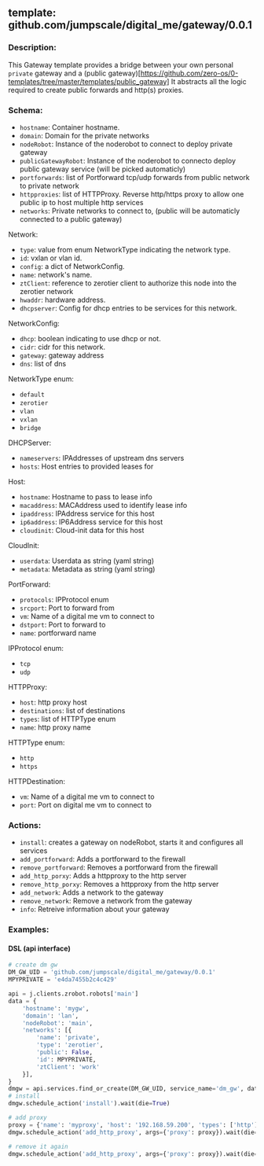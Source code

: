 ## template: github.com/jumpscale/digital_me/gateway/0.0.1

### Description:

This Gateway template provides a bridge between your own personal `private` gateway and a (public gateway)[https://github.com/zero-os/0-templates/tree/master/templates/public_gateway]
It abstracts all the logic required to create public forwards and http(s) proxies.

### Schema:

- `hostname`: Container hostname.
- `domain`: Domain for the private networks
- `nodeRobot`: Instance of the noderobot to connect to deploy private gateway
- `publicGatewayRobot`: Instance of the noderobot to connecto deploy public gateway service (will be picked automaticly)
- `portforwards`: list of Portforward tcp/udp forwards from public network to private network
- `httpproxies`: list of HTTPProxy. Reverse http/https proxy to allow one public ip to host multiple http services
- `networks`: Private networks to connect to, (public will be automaticly connected to a public gateway)

Network:
- `type`: value from enum NetworkType indicating the network type. 
- `id`: vxlan or vlan id.
- `config`: a dict of NetworkConfig.
- `name`: network's name.
- `ztClient`: reference to zerotier client to authorize this node into the zerotier network
- `hwaddr`: hardware address.
- `dhcpserver`: Config for dhcp entries to be services for this network.

NetworkConfig:
- `dhcp`: boolean indicating to use dhcp or not.
- `cidr`: cidr for this network.
- `gateway`: gateway address
- `dns`: list of dns

NetworkType enum:
- `default`
- `zerotier`
- `vlan`
- `vxlan`
- `bridge`

DHCPServer:
- `nameservers`: IPAddresses of upstream dns servers
- `hosts`: Host entries to provided leases for

Host:
- `hostname`: Hostname to pass to lease info
- `macaddress`: MACAddress used to identify lease info
- `ipaddress`: IPAddress service for this host
- `ip6address`: IP6Address service for this host
- `cloudinit`: Cloud-init data for this host

CloudInit:
- `userdata`: Userdata as string (yaml string)
- `metadata`: Metadata as string (yaml string)

PortForward:
- `protocols`: IPProtocol enum
- `srcport`: Port to forward from
- `vm`: Name of a digital me vm to connect to
- `dstport`: Port to forward to
- `name`: portforward name

IPProtocol enum:
- `tcp`
- `udp`

HTTPProxy:
- `host`: http proxy host
- `destinations`: list of destinations
- `types`: list of HTTPType enum
- `name`: http proxy name

HTTPType enum:
- `http`
- `https`

HTTPDestination:
- `vm`: Name of a digital me vm to connect to
- `port`: Port on digital me vm to connect to


### Actions:
- `install`: creates a gateway on nodeRobot, starts it and configures all services
- `add_portforward`: Adds a portforward to the firewall
- `remove_portforward`: Removes a portforward from the firewall
- `add_http_porxy`: Adds a httpproxy to the http server
- `remove_http_porxy`: Removes a httpproxy from the http server
- `add_network`: Adds a network to the gateway
- `remove_network`: Remove a network from the gateway
- `info`: Retreive information about your gateway


### Examples:

#### DSL (api interface)

```python
# create dm gw
DM_GW_UID = 'github.com/jumpscale/digital_me/gateway/0.0.1'                                            
MPYPRIVATE = 'e4da7455b2c4c429'

api = j.clients.zrobot.robots['main']
data = {
    'hostname': 'mygw',
    'domain': 'lan',
    'nodeRobot': 'main',
    'networks': [{
        'name': 'private',
        'type': 'zerotier',
        'public': False,
        'id': MPYPRIVATE,
        'ztClient': 'work'
    }],
}                                                                                           
dmgw = api.services.find_or_create(DM_GW_UID, service_name='dm_gw', data=data)         
# install
dmgw.schedule_action('install').wait(die=True)

# add proxy
proxy = {'name': 'myproxy', 'host': '192.168.59.200', 'types': ['http'], 'destinations': [{'vm': 'dmvm', 'port': 8080}]}
dmgw.schedule_action('add_http_proxy', args={'proxy': proxy}).wait(die=True) 

# remove it again
dmgw.schedule_action('add_http_proxy', args={'proxy': proxy}).wait(die=True) 
```
